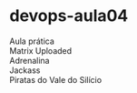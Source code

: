 # devops-aula04
Aula prática <br/> 
Matrix Uploaded <br/>
Adrenalina <br/>
Jackass <br/>
Piratas do Vale do Silício <br/>
